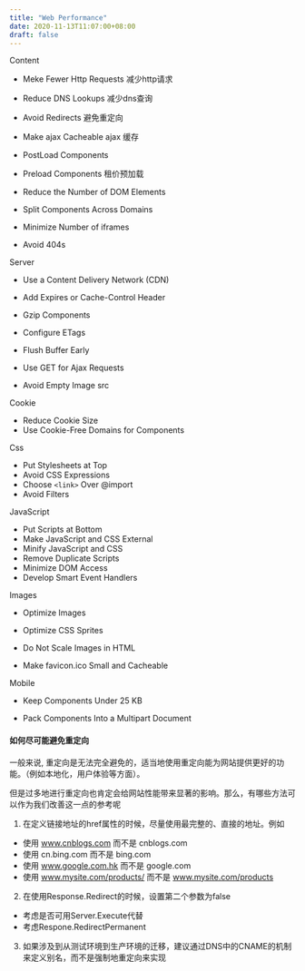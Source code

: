 ```yaml
---
title: "Web Performance"
date: 2020-11-13T11:07:00+08:00
draft: false
---
```


Content

- Meke Fewer Http Requests 减少http请求

- Reduce DNS Lookups 减少dns查询

- Avoid Redirects 避免重定向

- Make ajax Cacheable ajax 缓存

- PostLoad Components 

- Preload Components 租价预加载

- Reduce the Number of DOM Elements

- Split Components Across Domains

- Minimize Number of iframes

- Avoid 404s

Server

- Use a Content Delivery Network (CDN)

- Add Expires or Cache-Control Header

- Gzip Components

- Configure ETags

- Flush Buffer Early

- Use GET for Ajax Requests

- Avoid Empty Image src

Cookie

- Reduce Cookie Size
- Use Cookie-Free Domains for Components

Css

- Put Stylesheets at Top
- Avoid CSS Expressions
- Choose `<link>` Over @import
- Avoid Filters

JavaScript

- Put Scripts at Bottom
- Make JavaScript and CSS External
- Minify JavaScript and CSS
- Remove Duplicate Scripts
- Minimize DOM Access
- Develop Smart Event Handlers

Images

- Optimize Images

- Optimize CSS Sprites

- Do Not Scale Images in HTML

- Make favicon.ico Small and Cacheable


Mobile

- Keep Components Under 25 KB

- Pack Components Into a Multipart Document




#### 如何尽可能避免重定向

一般来说, 重定向是无法完全避免的，适当地使用重定向能为网站提供更好的功能。（例如本地化，用户体验等方面）。

但是过多地进行重定向也肯定会给网站性能带来显著的影响。那么，有哪些方法可以作为我们改善这一点的参考呢

1. 在定义链接地址的href属性的时候，尽量使用最完整的、直接的地址。例如

  - 使用 www.cnblogs.com 而不是 cnblogs.com
  - 使用 cn.bing.com 而不是 bing.com
  - 使用 www.google.com.hk 而不是 google.com
  - 使用 www.mysite.com/products/ 而不是 www.mysite.com/products

2. 在使用Response.Redirect的时候，设置第二个参数为false

  - 考虑是否可用Server.Execute代替
  - 考虑Respone.RedirectPermanent

3. 如果涉及到从测试环境到生产环境的迁移，建议通过DNS中的CNAME的机制来定义别名，而不是强制地重定向来实现